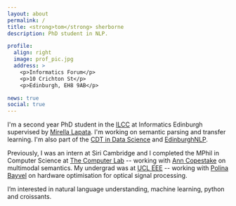 ```yaml
---
layout: about
permalink: /
title: <strong>tom</strong> sherborne
description: PhD student in NLP.

profile:
  align: right
  image: prof_pic.jpg
  address: >
    <p>Informatics Forum</p>
    <p>10 Crichton St</p>
    <p>Edinburgh, EH8 9AB</p>

news: true
social: true
---
```


I'm a second year PhD student in the [ILCC](http://web.inf.ed.ac.uk/ilcc) at Informatics Edinburgh supervised by [Mirella Lapata](http://homepages.inf.ed.ac.uk/mlap/index.php?page=index). I'm working on semantic parsing and transfer learning. I'm also part of the [CDT in Data Science](http://datascience.inf.ed.ac.uk) and [EdinburghNLP](https://edinburghnlp.inf.ed.ac.uk/).

Previously, I was an intern at Siri Cambridge and I completed the MPhil in Computer Science at [The Computer Lab](https://www.cst.cam.ac.uk) -- working with [Ann Copestake](https://www.cl.cam.ac.uk/~aac10/) on multimodal semantics. My undergrad was at [UCL EEE](https://www.ucl.ac.uk/electronic-electrical-engineering/) -- working with [Polina Bayvel](https://www.ucl.ac.uk/electronic-electrical-engineering/people/prof-polina-bayvel) on hardware optimisation for optical signal processing.

I’m interested in natural language understanding, machine learning, python and croissants.
